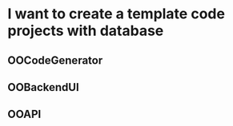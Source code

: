 # I want to create a template code projects with database

## OOCodeGenerator
## OOBackendUI
## OOAPI